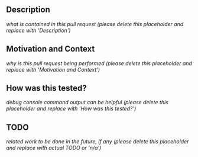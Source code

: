 ## Description
*what is contained in this pull request (please delete this placeholder and replace with 'Description')*

## Motivation and Context
*why is this pull request being performed (please delete this placeholder and replace with 'Motivation and Context')*

## How was this tested?
*debug console command output can be helpful (please delete this placeholder and replace with 'How was this tested?')*

## TODO
*related work to be done in the future, if any (please delete this placeholder and replace with actual TODO or 'n/a')*
